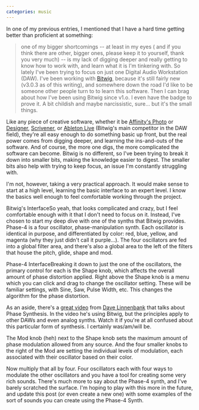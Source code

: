 ```yaml
---
categories: music
---
```


In one of my previous entries, I mentioned that I have a hard time getting
better than proficient at something:

> one of my bigger shortcomings -- at least in my eyes ( and if you think there
> are other, bigger ones, please keep it to yourself, thank you very much) -- is
> my lack of digging deeper and really getting to know how to work with, and learn
> what it is I'm tinkering with.
> So lately I've been trying to focus on just one Digital Audio Workstation (DAW).
> I've been working with [Bitwig](https://www.bitwig.com/), because it's still
> fairly new (v3.0.3 as of this writing), and somewhere down the road I'd like to
> be someone other people turn to to learn this software. Then I can brag about
> how I've been using Bitwig since v1.o. I even have the badge to prove it. A
> bit childish and maybe narcissistic, sure... but it's the small things.
<!--more-->

Like any piece of creative software, whether it be [Affinity's Photo](https://affinity.serif.com/en-us/photo/) or [Designer](https://affinity.serif.com/en-us/designer/), [Scrivener](https://www.literatureandlatte.com/scrivener/overview), or [Ableton Live](https://www.ableton.com/) (Bitwig's main competitor in the DAW field), they're
all easy enough to do something basic up front, but the real power comes from
digging deeper, and learning the ins-and-outs of the software. And of course,
the more one digs, the more complicated the software can become. Bitwig is no
different, so I've been trying to break it down into smaller bits, making the
knowledge easier to digest. The smaller bits also help with trying to keep
focus, an issue I'm constantly struggling with.

I'm not, however, taking a very practical approach. It would make sense to start
at a high level, learning the basic interface to an expert level. I know the
basics well enough to feel comfortable working through the project.

Bitwig's InterfaceSo yeah, that looks complicated and crazy, but I feel
comfortable enough with it that I don't need to focus on it. Instead, I've
chosen to start my deep dive with one of the synths that Bitwig provides.
Phase-4 is a four oscillator, phase-manipulation synth. Each oscillator is
identical in purpose, and differentiated by color: red, blue, yellow, and
magenta (why they just didn't call it purple...). The four oscillators are fed
into a global filter area, and there's also a global area to the left of the
filters that house the pitch, glide, shape and mod.

Phase-4 InterfaceBreaking it down to just the one of the oscillators, the
primary control for each is the Shape knob, which affects the overall amount of
phase distortion applied. Right above the Shape knob is a menu which you can
click and drag to change the oscillator setting. These will be familiar
settings, with Sine, Saw, Pulse Width, etc. This changes the algorithm for the
phase distortion.

As an aside, there's a [great video](https://www.youtube.com/watch?v=cxbjFyWEXyg)
from [Dave Linnenbank](http://davelinnenbank.com/) that talks about Phase
Synthesis. In the video he's using Bitwig, but the principles apply to other
DAWs and even analog synths. Watch it if you're at all confused about this
particular form of synthesis. I certainly was/am/will be.

The Mod knob (heh) next to the Shape knob sets the maximum amount of phase
modulation allowed from any source. And the four smaller knobs to the right of
the Mod are setting the individual levels of modulation, each associated with
their oscillator based on their color.

Now multiply that all by four. Four oscillators each with four ways to modulate
the other oscillators and you have a tool for creating some very rich sounds.
There's much more to say about the Phase-4 synth, and I've barely scratched the
surface. I'm hoping to play with this more in the future, and update this post
(or even create a new one) with some examples of the sort of sounds you can
create using the Phase-4 Synth.
